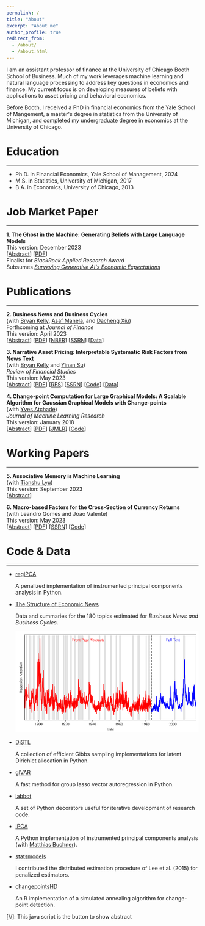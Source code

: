 ```yaml
---
permalink: /
title: "About"
excerpt: "About me"
author_profile: true
redirect_from: 
  - /about/
  - /about.html
---
```

I am an assistant professor of finance at the University of Chicago Booth School of Business. Much of my work leverages machine learning and natural language processing to address key questions in economics and finance.  My current focus is on developing measures of beliefs with applications to asset pricing and behavioral economics.

Before Booth, I received a PhD in financial economics from the Yale School of Mangement, a master's degree in statistics from the University of Michigan, and completed my undergraduate degree in economics at the University of Chicago.

Education
=========
---
* Ph.D. in Financial Economics, Yale School of Management, 2024
* M.S. in Statistics, University of Michigan, 2017
* B.A. in Economics, University of Chicago, 2013

<div id="Papers">
</div>

Job Market Paper
================
---
**1. The Ghost in the Machine: Generating Beliefs with Large Language Models**\
This version: December 2023\
  \[<a href="#/" onclick="visib('LLM')">Abstract</a>\] \[[PDF](../files/LLM.pdf)\]\
Finalist for *BlackRock Applied Research Award*\
Subsumes *[Surveying Generative AI's Economic Expectations](https://papers.ssrn.com/sol3/papers.cfm?abstract_id=4430515)*
<div id="LLM" style="display: none; text-align: justify; line-height: 1.2" >
I introduce a methodology to generate economic expectations by applying large language models to historical news.  Leveraging this methodology, I make three key contributions.  (1) I show generated expectations closely match existing survey measures and capture many of the same deviations from full-information rational expectations.  (2) I use my method to generate 120 years of economic expectations from which I construct a measure of economic sentiment capturing systematic errors in generated expectations.  (3) I then employ this measure to investigate behavioral theories of bubbles.  Using a sample of industry-level run-ups over the past 100 years, I find that an industry's exposure to economic sentiment is associated with a higher probability of a crash and lower future returns.  Additionally, I find a higher degree of feedback between returns and sentiment during run-ups that crash, consistent with return extrapolation as a key mechanism behind bubbles.
<br>
<IMG src="../files/LLM.png"  alt="LLM"/>
</div>

Publications
============
---
**2. Business News and Business Cycles**\
   (with [Bryan Kelly](https://www.bryankellyacademic.org/), [Asaf Manela](https://asafmanela.github.io/), and [Dacheng Xiu](https://dachxiu.chicagobooth.edu/))\
   Forthcoming at *Journal of Finance*\
   This version: April 2023\
    \[<a href="#/" onclick="visib('BNBC')">Abstract</a>\]   \[[PDF](../files/BNBC.pdf)\] \[[NBER](https://www.nber.org/papers/w29344)\] \[[SSRN](https://papers.ssrn.com/sol3/papers.cfm?abstract_id=3446225)\] \[[Data](http://structureofnews.com/)\]
<div id="BNBC" style="display: none; text-align: justify; line-height: 1.2" >
We propose an approach to measuring the state of the economy via textual analysis of business news. From the full text of 800,000 Wall Street Journal articles for 1984–2017, we estimate a topic model that summarizes business news into interpretable topical themes and quantifies the proportion of news attention allocated to each theme over time. News attention closely tracks a wide range of economic activities and explains 25% of aggregate stock market returns. A text-augmented VAR demonstrates the large incremental role of news text in modeling macroeconomic dynamics. We use this model to retrieve the narratives that underlie business cycle fluctuations.
<br>
<IMG src="../files/BNBC.png"  alt="BNBC"/>
</div>

**3. Narrative Asset Pricing: Interpretable Systematic Risk Factors from News Text**\
   (with [Bryan Kelly](https://www.bryankellyacademic.org/) and [Yinan Su](https://www.suyinan.com/))\
   *Review of Financial Studies*\
   This version: May 2023\
   \[<a href="#/" onclick="visib('narrativeAP')">Abstract</a>\] \[[PDF](../files/narrative_AP.pdf)\] \[[RFS](https://doi.org/10.1093/rfs/hhad042)\] \[[SSRN](https://papers.ssrn.com/sol3/papers.cfm?abstract_id=3895277)\] \[[Code](https://github.com/lbybee/regipca)\] \[[Data](https://dataverse.harvard.edu/dataset.xhtml?persistentId=doi:10.7910/DVN/VIWCTK)\]
<div id="narrativeAP" style="display: none; text-align: justify; line-height: 1.2" >
We estimate a narrative factor pricing model from news text of The Wall Street Journal. Our empirical method integrates topic modeling (LDA), latent factor analysis (IPCA), and variable selection (group lasso). Narrative factors achieve higher out-of-sample Sharpe ratios and smaller pricing errors than standard characteristic-based factor models and predict future investment opportunities in a manner consistent with the ICAPM. We derive an interpretation of the estimated risk factors from narratives in the underlying article text.
<br>
<IMG src="../files/narrative_AP.png"  alt="narrative_AP"/>
</div>

**4. Change-point Computation for Large Graphical Models: A Scalable Algorithm for Gaussian Graphical Models with Change-points**\
    (with [Yves Atchadé](https://math.bu.edu/people/atchade/))\
    *Journal of Machine Learning Research*\
    This version: January 2018\
      \[<a href="#/" onclick="visib('GCP')">Abstract</a>\] \[[PDF](../files/GCP.pdf)\] \[[JMLR](https://www.jmlr.org/papers/volume19/17-218/17-218.pdf)\] \[[Code](https://cran.r-project.org/web/packages/changepointsHD/index.html)\]
<div id="GCP" style="display: none; text-align: justify; line-height: 1.2" >
Graphical models with change-points are computationally challenging to fit, particularly in cases where the number of observation points and the number of nodes in the graph are large. Focusing on Gaussian graphical models, we introduce an approximate majorize- minimize (MM) algorithm that can be useful for computing change-points in large graphical models. The proposed algorithm is an order of magnitude faster than a brute force search. Under some regularity conditions on the data generating process, we show that with high probability, the algorithm converges to a value that is within statistical error of the true change-point. A fast implementation of the algorithm using Markov Chain Monte Carlo is also introduced. The performances of the proposed algorithms are evaluated on synthetic data sets and the algorithm is also used to analyze structural changes in the S&P 500 over the period 2000-2016.
<br>
<IMG src="../files/GCP.png"  alt="GCP"/>
</div>

Working Papers
==============
---

**5. Associative Memory is Machine Learning**\
   (with [Tianshu Lyu](https://www.tianshulyu.com/))\
   This version: September 2023\
   \[<a href="#/" onclick="visib('MLmemory')">Abstract</a>\]
<div id="MLmemory" style="display: none; text-align: justify; line-height: 1.2" >
    We document a relationship between memory-based models of beliefs and a general class of kernel methods from the statistics and machine learning literature. Motivated by this relationship, we propose a new form of memory-based beliefs which aligns more closely with the state of the art in the machine learning literature. We explore this approach empirically by introducing a measure of "narrative memory" -- similarity between states of the world based on similarity in narrative representations of those states. Using textual embeddings extracted from conference call transcripts, we show that our estimates of memory-based beliefs explain variation in errors in long-term growth forecasts of IBES analysts. We conclude by discussing implications of this relationship for the literature on memory-based models of beliefs.
<br>
<IMG src="../files/MLmemory.png"  alt="MLmemory"/>
</div>

**6. Macro-based Factors for the Cross-Section of Currency Returns**\
    (with Leandro Gomes and Joao Valente)\
    This version: May 2023\
      \[<a href="#/" onclick="visib('mIPCA')">Abstract</a>\] \[[PDF](../files/mIPCA.pdf)\] \[[SSRN](https://papers.ssrn.com/sol3/papers.cfm?abstract_id=4400205)\] \[[Code](https://github.com/bkelly-lab/ipca)\]
<div id="mIPCA" style="display: none; text-align: justify; line-height: 1.2" >
We use macroeconomic characteristics and exposures to Carry and Dollar as instruments to estimate a latent factor model with time-varying betas with the instrumented principal components analysis (IPCA) method by Kelly et al. (2020). On a pure out-of-sample basis, this model can explain up to 78% of cross-sectional variation of a Global panel of currencies excess returns, compared to only 27.9% for Dollar and Carry and 51% for a static PCA model. The latent factor and time-varying exposures are directly linked to macroeconomic fundamentals. The most relevant are exports exposures to commodities and US trade, credit over GDP, and interest rate differentials. This model, therefore, sheds light on how to incorporate macroeconomic fundamentals to explain time-series and cross-section.
<br>
<IMG src="../files/mIPCA.png"  alt="mIPCA"/>
</div>

<div id="CodeData">
</div>

Code & Data
===========
---
- [regIPCA](https://github.com/lbybee/regipca)

    A penalized implementation of instrumented principal components analysis in Python.

- [The Structure of Economic News](http://structureofnews.com/)

    Data and summaries for the 180 topics estimated for *Business News and Business Cycles*.

    ![Recession Attention](../files/structure_att.png)

- [DiSTL](https://github.com/lbybee/DiSTL)

    A collection of efficient Gibbs sampling implementations for latent Dirichlet allocation in Python.

- [glVAR](https://github.com/lbybee/glVAR)

   A fast method for group lasso vector autoregression in Python.

- [labbot](https://github.com/lbybee/labbot)

    A set of Python decorators useful for iterative development of research code.

- [IPCA](https://github.com/bkelly-lab/ipca)

    A Python implementation of instrumented principal components analysis (with [Matthias Buchner](https://www.mbuechner.com/)).

- [statsmodels](https://github.com/statsmodels/statsmodels)

    I contributed the distributed estimation procedure of Lee et al. (2015) for penalized estimators.

- [changepointsHD](https://cran.r-project.org/web/packages/changepointsHD/index.html)

    An R implementation of a simulated annealing algorithm for change-point detection.

[//]: This java script is the button to show abstract
<script>
 function visib(id) {
  var x = document.getElementById(id);
  if (x.style.display === "block") {
    x.style.display = "none";
  } else {
    x.style.display = "block";
  }
}
</script>
